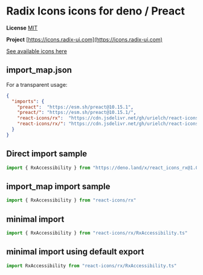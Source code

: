 # Radix Icons icons for deno / Preact

**License** [MIT](https://github.com/radix-ui/icons/blob/master/LICENSE)

**Project** [https://icons.radix-ui.com](https://icons.radix-ui.com)

[See available icons here](https://react-icons.github.io/react-icons/icons?name=rx)

## import_map.json

For a transparent usage:

```json
{
  "imports": {
    "preact":  "https://esm.sh/preact@10.15.1",
    "preact/": "https://esm.sh/preact@10.15.1/",
    "react-icons/rx":  "https://cdn.jsdelivr.net/gh/urielch/react-icons-rx@1.0.6/mod.ts",
    "react-icons/rx/": "https://cdn.jsdelivr.net/gh/urielch/react-icons-rx@1.0.6/ico/",
  }
}
```

## Direct import sample

```ts
import { RxAccessibility } from "https://deno.land/x/react_icons_rx@1.0.6/mod.ts"
```

## import_map import sample

```ts
import { RxAccessibility } from "react-icons/rx"
```

## minimal import

```ts
import { RxAccessibility } from "react-icons/rx/RxAccessibility.ts"
```

## minimal import using default export

```ts
import RxAccessibility from "react-icons/rx/RxAccessibility.ts"
```

